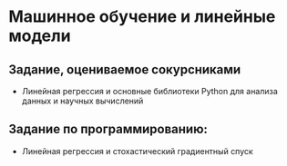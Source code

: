 # Машинное обучение и линейные модели
## Задание, оцениваемое сокурсниками
* Линейная регрессия и основные библиотеки Python для анализа данных и научных вычислений

## Задание по программированию: 
* Линейная регрессия и стохастический градиентный спуск
